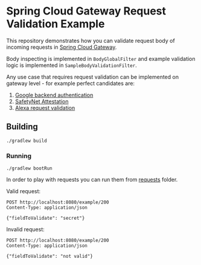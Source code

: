 # Spring Cloud Gateway Request Validation Example

This repository demonstrates how you can validate request body 
of incoming requests in [Spring Cloud Gateway](https://github.com/spring-cloud/spring-cloud-gateway).

Body inspecting is implemented in `BodyGlobalFilter` and example validation logic 
is implemented in `SampleBodyValidationFilter`.

Any use case that requires request validation can be implemented on gateway level - for example perfect candidates are:

1. [Google backend authentication](https://developers.google.com/identity/sign-in/android/backend-auth#using-a-google-api-client-library)
2. [SafetyNet Attestation](https://developer.android.com/training/safetynet/attestation)
3. [Alexa request validation](https://developer.amazon.com/en-US/docs/alexa/custom-skills/host-a-custom-skill-as-a-web-service.html#manually-verify-request-sent-by-alexa)

## Building

```commandline
./gradlew build
```

### Running 

```commandline
./gradlew bootRun
```

In order to play with requests you can run them from [requests](/requests) folder.

Valid request:
```http request
POST http://localhost:8080/example/200
Content-Type: application/json

{"fieldToValidate": "secret"}
```

Invalid request:
```http request
POST http://localhost:8080/example/200
Content-Type: application/json

{"fieldToValidate": "not valid"}
```